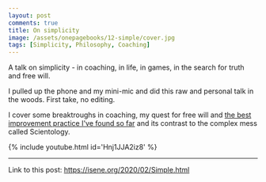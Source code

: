 ```yaml
---
layout: post
comments: true
title: On simplicity
image: /assets/onepagebooks/12-simple/cover.jpg
tags: [Simplicity, Philosophy, Coaching]
---
```


A talk on simplicity - in coaching, in life, in games, in the search for truth and free will. 

I pulled up the phone and my mini-mic and did this raw and personal talk in the woods. First take, no editing.

I cover some breaktroughs in coaching, my quest for free will and [the best improvement practice I've found so far](https://dexsessions.com/) and its contrast to the complex mess called Scientology.

{% include youtube.html id='Hnj1JJA2iz8' %}

---
Link to this post: <https://isene.org/2020/02/Simple.html>
